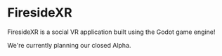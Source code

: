 # FiresideXR

FiresideXR is a social VR application built using the Godot game engine!

We're currently planning our closed Alpha. 
